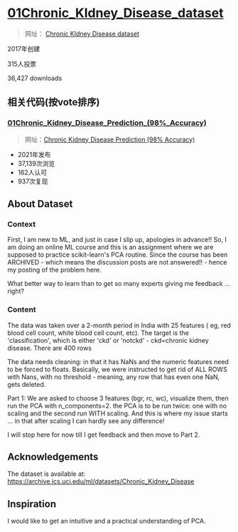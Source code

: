 # [01Chronic_KIdney_Disease_dataset](06项目复现\04kaggle\02数据集\02肾脏疾病数据集\01Chronic_KIdney_Disease_dataset/)

> 网址： [Chronic KIdney Disease dataset](https://www.kaggle.com/datasets/mansoordaku/ckdisease)

2017年创建

315人投票

36,427 downloads

## 相关代码(按vote排序)

### [01Chronic_Kidney_Disease_Prediction_(98%_Accuracy)](06项目复现\04kaggle\02数据集\02肾脏疾病数据集\01Chronic_KIdney_Disease_dataset\01Chronic_Kidney_Disease_Prediction_0.98_Accuracy/)


> 网址：[Chronic Kidney Disease Prediction (98% Accuracy)](https://www.kaggle.com/code/niteshyadav3103/chronic-kidney-disease-prediction-98-accuracy)

* 2021年发布
* 37,139次浏览
* 162人认可
* 937次复现







### 




## About Dataset
### Context

First, I am new to ML, and just in case I slip up, apologies in advance!!
So, I am doing an online ML course and this is an assignment where we are supposed to practice scikit-learn's PCA routine. Since the course has been ARCHIVED - which means the discussion posts are not answered!! - hence my posting of the problem here.

What better way to learn than to get so many experts giving me feedback … right?

### Content

The data was taken over a 2-month period in India with 25 features ( eg, red blood cell count, white blood cell count, etc). The target is the 'classification', which is either 'ckd' or 'notckd' - ckd=chronic kidney disease. There are 400 rows

The data needs cleaning: in that it has NaNs and the numeric features need to be forced to floats. Basically, we were instructed to get rid of ALL ROWS with Nans, with no threshold - meaning, any row that has even one NaN, gets deleted.

Part 1: We are asked to choose 3 features (bgr, rc, wc), visualize them, then run the PCA with n_components=2.
the PCA is to be run twice: one with no scaling and the second run WITH scaling. And this is where my issue starts … in that after scaling I can hardly see any difference!

I will stop here for now till I get feedback and then move to Part 2.

## Acknowledgements
The dataset is available at: https://archive.ics.uci.edu/ml/datasets/Chronic_Kidney_Disease

## Inspiration
I would like to get an intuitive and a practical understanding of PCA.









